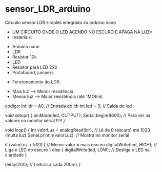 # sensor_LDR_arduino
Circuito sensor LDR simples integrado ao arduino nano 

* UM CIRCUITO ONDE O LED ACENDO NO ESCURO E APAGA NA LUZ*
* materiais: 
- Arduino nano
- LDR
- Resistor 10k 
- LED
- Resistor para LED 220
- Protoboard, jumpers

* Funcionamento do LDR: 
 - Mais luz --> Menor resistência
 - Menos luz --> Maior resistência (até 1MOhm)
 
 código: 
 int ldr = A0;     // Entrada do ldr
int led = 3;      // Saida do led

void setup() {
  pinMode(led, OUTPUT);
  Serial.begin(9600);  // Para ver os valores no monitor serial !!!!! 
}

void loop() {
  int valorLuz = analogRead(ldr); // Lê de 0 (escuro) até 1023 (muita luz)
  Serial.println(valorLuz);       // Mostra no monitor serial

  if (valorLuz < 500) {           // Menor valor = mais escuro
    digitalWrite(led, HIGH);      // Liga o LED no escuro
  } else {
    digitalWrite(led, LOW);       // Desliga o LED na claridade
  }

  delay(200); // Leitura a cada 200ms
}

